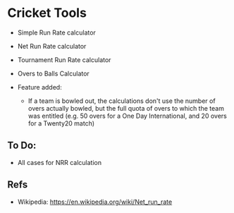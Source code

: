 # Cricket Tools

- Simple Run Rate calculator
- Net Run Rate calculator
- Tournament Run Rate calculator
- Overs to Balls Calculator

- Feature added:
    - If a team is bowled out, the calculations don't use the number of overs actually bowled, but the full quota of overs to which the team was entitled (e.g. 50 overs for a One Day International, and 20 overs for a Twenty20 match)

## To Do:

- All cases for NRR calculation

## Refs
- Wikipedia: https://en.wikipedia.org/wiki/Net_run_rate